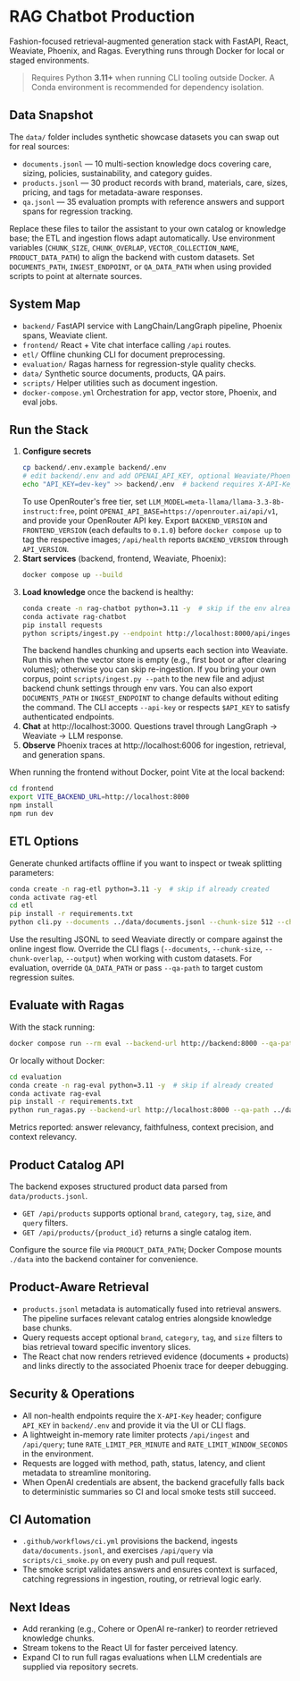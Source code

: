 # RAG Chatbot Production

Fashion-focused retrieval-augmented generation stack with FastAPI, React, Weaviate, Phoenix, and Ragas. Everything runs through Docker for local or staged environments.

> Requires Python **3.11+** when running CLI tooling outside Docker. A Conda environment is recommended for dependency isolation.

## Data Snapshot

The `data/` folder includes synthetic showcase datasets you can swap out for real sources:
- `documents.jsonl` — 10 multi-section knowledge docs covering care, sizing, policies, sustainability, and category guides.
- `products.jsonl` — 30 product records with brand, materials, care, sizes, pricing, and tags for metadata-aware responses.
- `qa.jsonl` — 35 evaluation prompts with reference answers and support spans for regression tracking.

Replace these files to tailor the assistant to your own catalog or knowledge base; the ETL and ingestion flows adapt automatically.
Use environment variables (`CHUNK_SIZE`, `CHUNK_OVERLAP`, `VECTOR_COLLECTION_NAME`, `PRODUCT_DATA_PATH`) to align the backend with custom datasets.
Set `DOCUMENTS_PATH`, `INGEST_ENDPOINT`, or `QA_DATA_PATH` when using provided scripts to point at alternate sources.

## System Map

- `backend/` FastAPI service with LangChain/LangGraph pipeline, Phoenix spans, Weaviate client.
- `frontend/` React + Vite chat interface calling `/api` routes.
- `etl/` Offline chunking CLI for document preprocessing.
- `evaluation/` Ragas harness for regression-style quality checks.
- `data/` Synthetic source documents, products, QA pairs.
- `scripts/` Helper utilities such as document ingestion.
- `docker-compose.yml` Orchestration for app, vector store, Phoenix, and eval jobs.

## Run the Stack

1. **Configure secrets**
   ```bash
   cp backend/.env.example backend/.env
   # edit backend/.env and add OPENAI_API_KEY, optional Weaviate/Phoenix overrides
   echo "API_KEY=dev-key" >> backend/.env  # backend requires X-API-Key authentication
   ```
   To use OpenRouter's free tier, set `LLM_MODEL=meta-llama/llama-3.3-8b-instruct:free`,
   point `OPENAI_API_BASE=https://openrouter.ai/api/v1`, and provide your OpenRouter API key.
   Export `BACKEND_VERSION` and `FRONTEND_VERSION` (each defaults to `0.1.0`) before `docker compose up`
   to tag the respective images; `/api/health` reports `BACKEND_VERSION` through `API_VERSION`.
2. **Start services** (backend, frontend, Weaviate, Phoenix):
   ```bash
   docker compose up --build
   ```
3. **Load knowledge** once the backend is healthy:
   ```bash
   conda create -n rag-chatbot python=3.11 -y  # skip if the env already exists
   conda activate rag-chatbot
   pip install requests
   python scripts/ingest.py --endpoint http://localhost:8000/api/ingest --path data/documents.jsonl
   ```
    The backend handles chunking and upserts each section into Weaviate.
    Run this when the vector store is empty (e.g., first boot or after clearing volumes); otherwise you can skip re-ingestion.
    If you bring your own corpus, point `scripts/ingest.py --path` to the new file and adjust backend chunk settings through env vars.
    You can also export `DOCUMENTS_PATH` or `INGEST_ENDPOINT` to change defaults without editing the command.
    The CLI accepts `--api-key` or respects `$API_KEY` to satisfy authenticated endpoints.
4. **Chat** at http://localhost:3000. Questions travel through LangGraph → Weaviate → LLM response.
5. **Observe** Phoenix traces at http://localhost:6006 for ingestion, retrieval, and generation spans.

When running the frontend without Docker, point Vite at the local backend:
```bash
cd frontend
export VITE_BACKEND_URL=http://localhost:8000
npm install
npm run dev
```

## ETL Options

Generate chunked artifacts offline if you want to inspect or tweak splitting parameters:
```bash
conda create -n rag-etl python=3.11 -y  # skip if already created
conda activate rag-etl
cd etl
pip install -r requirements.txt
python cli.py --documents ../data/documents.jsonl --chunk-size 512 --chunk-overlap 50 --output artifacts/chunked_documents.jsonl
```
Use the resulting JSONL to seed Weaviate directly or compare against the online ingest flow.
Override the CLI flags (`--documents`, `--chunk-size`, `--chunk-overlap`, `--output`) when working with custom datasets.
For evaluation, override `QA_DATA_PATH` or pass `--qa-path` to target custom regression suites.

## Evaluate with Ragas

With the stack running:
```bash
docker compose run --rm eval --backend-url http://backend:8000 --qa-path /app/qa.jsonl
```
Or locally without Docker:
```bash
cd evaluation
conda create -n rag-eval python=3.11 -y  # skip if already created
conda activate rag-eval
pip install -r requirements.txt
python run_ragas.py --backend-url http://localhost:8000 --qa-path ../data/qa.jsonl
```
Metrics reported: answer relevancy, faithfulness, context precision, and context relevancy.

## Product Catalog API

The backend exposes structured product data parsed from `data/products.jsonl`.

- `GET /api/products` supports optional `brand`, `category`, `tag`, `size`, and `query` filters.
- `GET /api/products/{product_id}` returns a single catalog item.

Configure the source file via `PRODUCT_DATA_PATH`; Docker Compose mounts `./data` into the backend container for convenience.

## Product-Aware Retrieval

- `products.jsonl` metadata is automatically fused into retrieval answers. The pipeline surfaces relevant catalog entries alongside knowledge base chunks.
- Query requests accept optional `brand`, `category`, `tag`, and `size` filters to bias retrieval toward specific inventory slices.
- The React chat now renders retrieved evidence (documents + products) and links directly to the associated Phoenix trace for deeper debugging.

## Security & Operations

- All non-health endpoints require the `X-API-Key` header; configure `API_KEY` in `backend/.env` and provide it via the UI or CLI flags.
- A lightweight in-memory rate limiter protects `/api/ingest` and `/api/query`; tune `RATE_LIMIT_PER_MINUTE` and `RATE_LIMIT_WINDOW_SECONDS` in the environment.
- Requests are logged with method, path, status, latency, and client metadata to streamline monitoring.
- When OpenAI credentials are absent, the backend gracefully falls back to deterministic summaries so CI and local smoke tests still succeed.

## CI Automation

- `.github/workflows/ci.yml` provisions the backend, ingests `data/documents.jsonl`, and exercises `/api/query` via `scripts/ci_smoke.py` on every push and pull request.
- The smoke script validates answers and ensures context is surfaced, catching regressions in ingestion, routing, or retrieval logic early.

## Next Ideas

- Add reranking (e.g., Cohere or OpenAI re-ranker) to reorder retrieved knowledge chunks.
- Stream tokens to the React UI for faster perceived latency.
- Expand CI to run full ragas evaluations when LLM credentials are supplied via repository secrets.

